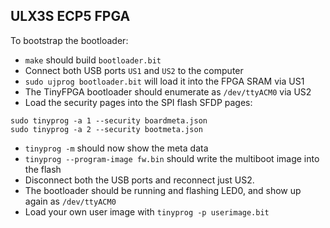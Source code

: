 ULX3S ECP5 FPGA
---

To bootstrap the bootloader:

* `make` should build `bootloader.bit`
* Connect both USB ports `US1` and `US2` to the computer
* `sudo ujprog bootloader.bit` will load it into the FPGA SRAM via US1
* The TinyFPGA bootloader should enumerate as `/dev/ttyACM0` via US2
* Load the security pages into the SPI flash SFDP pages:
```
sudo tinyprog -a 1 --security boardmeta.json
sudo tinyprog -a 2 --security bootmeta.json
```
* `tinyprog -m` should now show the meta data
* `tinyprog --program-image fw.bin` should write the multiboot image into the flash
* Disconnect both the USB ports and reconnect just US2.
* The bootloader should be running and flashing LED0, and show up again as `/dev/ttyACM0`
* Load your own user image with `tinyprog -p userimage.bit`

